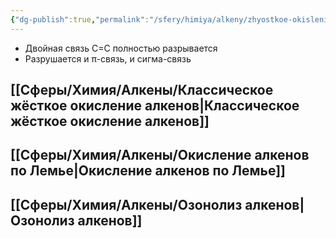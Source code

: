 ```yaml
---
{"dg-publish":true,"permalink":"/sfery/himiya/alkeny/zhyostkoe-okislenie-alkenov/","tags":["Алкены"]}
---
```


- Двойная связь C=C полностью разрывается 
- Разрушается и π-связь, и сигма-связь
## [[Сферы/Химия/Алкены/Классическое жёсткое окисление алкенов\|Классическое жёсткое окисление алкенов]]
## [[Сферы/Химия/Алкены/Окисление алкенов по Лемье\|Окисление алкенов по Лемье]] 
## [[Сферы/Химия/Алкены/Озонолиз алкенов\|Озонолиз алкенов]] 
